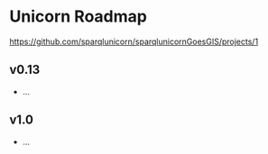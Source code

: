 # Unicorn Roadmap

https://github.com/sparqlunicorn/sparqlunicornGoesGIS/projects/1

## v0.13

* ...

## v1.0

* ...
